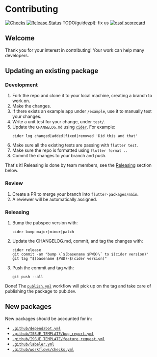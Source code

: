 # Contributing

[![Checks](https://github.com/material-foundation/flutter-packages/actions/workflows/checks.yml/badge.svg?branch=main)](https://github.com/material-foundation/flutter-packages/actions/workflows/checks.yml)
[![Release Status](https://github.com/material-foundation/flutter-packages/actions/workflows/release.yml/badge.svg)](https://github.com/material-foundation/flutter-packages/actions/workflows/publish.yml)
TODO(guidezpl): fix us
[![ossf scorecard](https://img.shields.io/ossf-scorecard/github.com/material-foundation/flutter-packages?label=openssf%20scorecard&style=flat)](https://api.securityscorecards.dev/projects/github.com/material-foundation/flutter-packages)

## Welcome

Thank you for your interest in contributing! Your work can help many developers.

## Updating an existing package

### Development

1.  Fork the repo and clone it to your local machine, creating a branch to work on.
1.  Make the changes.
1.  If there exists an example app under `/example`, use it to manually test your changes.
1.  Write a unit test for your change, under `test/`.
1.  Update the `CHANGELOG.md` using [`cider`](https://pub.dev/packages/cider). For example:
    ```
    cider log changed|added|fixed|removed 'Did this and that'
    ```
1.  Make sure all the existing tests are passing with `flutter test`.
1.  Make sure the repo is formatted using `flutter format .`.
1.  Commit the changes to your branch and push.

That's it! Releasing is done by team members, see the [Releasing](#releasing) section below.

### Review

1.  Create a PR to merge your branch into `flutter-packages/main`.
1.  A reviewer will be automatically assigned.

### Releasing

1. Bump the pubspec version with:
    ```
    cider bump major|minor|patch
    ```
2. Update the CHANGELOG.md, commit, and tag the changes with:
    ```
    cider release
    git commit -am "bump \`$(basename $PWD)\` to $(cider version)"
    git tag "$(basename $PWD)-$(cider version)"
    ```

5. Push the commit and tag with:
    ```
    git push --all
    ```

Done! The [`publish.yml`](https://github.com/material-foundation/flutter-packages/blob/main/.github/workflows/publish.yml) workflow will pick up on the tag and take care of publishing the package to pub.dev.

## New packages
New packages should be accounted for in:
- [`.github/dependabot.yml`](.github/dependabot.yml)
- [`.github/ISSUE_TEMPLATE/bug_report.yml`](.github/ISSUE_TEMPLATE/bug_report.yml)
- [`.github/ISSUE_TEMPLATE/feature_request.yml`](.github/ISSUE_TEMPLATE/feature_request.yml)
- [`.github/labeler.yml`](.github/workflows/labeler.yml)
- [`.github/workflows/checks.yml`](.github/workflows/checks.yml)
